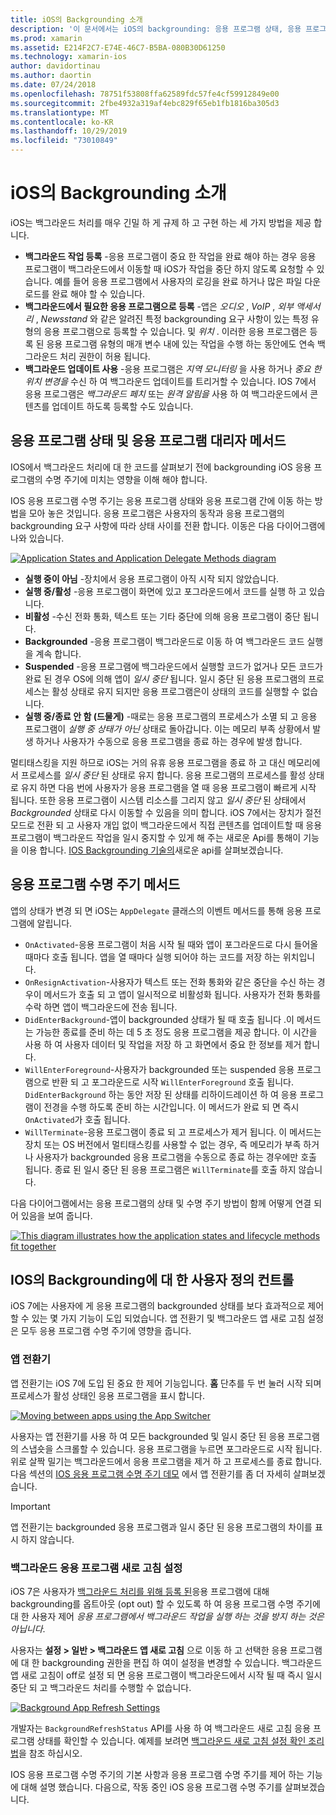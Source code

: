 ```yaml
---
title: iOS의 Backgrounding 소개
description: '이 문서에서는 iOS의 backgrounding: 응용 프로그램 상태, 응용 프로그램 수명 주기 방법 및 백그라운드 앱 새로 고침에 대해 설명 합니다.'
ms.prod: xamarin
ms.assetid: E214F2C7-E74E-46C7-B5BA-080B30D61250
ms.technology: xamarin-ios
author: davidortinau
ms.author: daortin
ms.date: 07/24/2018
ms.openlocfilehash: 78751f53808ffa62589fdc57fe4cf59912849e00
ms.sourcegitcommit: 2fbe4932a319af4ebc829f65eb1fb1816ba305d3
ms.translationtype: MT
ms.contentlocale: ko-KR
ms.lasthandoff: 10/29/2019
ms.locfileid: "73010849"
---
```

# <a name="introduction-to-backgrounding-in-ios"></a>iOS의 Backgrounding 소개

iOS는 백그라운드 처리를 매우 긴밀 하 게 규제 하 고 구현 하는 세 가지 방법을 제공 합니다.

- **백그라운드 작업 등록** -응용 프로그램이 중요 한 작업을 완료 해야 하는 경우 응용 프로그램이 백그라운드에서 이동할 때 iOS가 작업을 중단 하지 않도록 요청할 수 있습니다. 예를 들어 응용 프로그램에서 사용자의 로깅을 완료 하거나 많은 파일 다운로드를 완료 해야 할 수 있습니다.
- **백그라운드에서 필요한 응용 프로그램으로 등록** -앱은 *오디오* , *VoIP* , *외부 액세서리* , *Newsstand* 와 같은 알려진 특정 backgrounding 요구 사항이 있는 특정 유형의 응용 프로그램으로 등록할 수 있습니다. 및 *위치* . 이러한 응용 프로그램은 등록 된 응용 프로그램 유형의 매개 변수 내에 있는 작업을 수행 하는 동안에도 연속 백그라운드 처리 권한이 허용 됩니다.
- **백그라운드 업데이트 사용** -응용 프로그램은 *지역 모니터링* 을 사용 하거나 *중요 한 위치 변경을* 수신 하 여 백그라운드 업데이트를 트리거할 수 있습니다. IOS 7에서 응용 프로그램은 *백그라운드 페치* 또는 *원격 알림을* 사용 하 여 백그라운드에서 콘텐츠를 업데이트 하도록 등록할 수도 있습니다.

## <a name="application-states-and-application-delegate-methods"></a>응용 프로그램 상태 및 응용 프로그램 대리자 메서드

IOS에서 백그라운드 처리에 대 한 코드를 살펴보기 전에 backgrounding iOS 응용 프로그램의 수명 주기에 미치는 영향을 이해 해야 합니다.

IOS 응용 프로그램 수명 주기는 응용 프로그램 상태와 응용 프로그램 간에 이동 하는 방법을 모아 놓은 것입니다. 응용 프로그램은 사용자의 동작과 응용 프로그램의 backgrounding 요구 사항에 따라 상태 사이를 전환 합니다. 이동은 다음 다이어그램에 나와 있습니다.

 [![](introduction-to-backgrounding-in-ios-images/applicationlifecycle-.png "Application States and Application Delegate Methods diagram")](introduction-to-backgrounding-in-ios-images/applicationlifecycle-.png#lightbox)

- **실행 중이 아님** -장치에서 응용 프로그램이 아직 시작 되지 않았습니다.
- **실행 중/활성** -응용 프로그램이 화면에 있고 포그라운드에서 코드를 실행 하 고 있습니다.
- **비활성** -수신 전화 통화, 텍스트 또는 기타 중단에 의해 응용 프로그램이 중단 됩니다.
- **Backgrounded** -응용 프로그램이 백그라운드로 이동 하 여 백그라운드 코드 실행을 계속 합니다.
- **Suspended** -응용 프로그램에 백그라운드에서 실행할 코드가 없거나 모든 코드가 완료 된 경우 OS에 의해 앱이 *일시 중단* 됩니다. 일시 중단 된 응용 프로그램의 프로세스는 활성 상태로 유지 되지만 응용 프로그램은이 상태의 코드를 실행할 수 없습니다.
- **실행 중/종료 안 함 (드물게)** -때로는 응용 프로그램의 프로세스가 소멸 되 고 응용 프로그램이 *실행 중 상태가 아닌* 상태로 돌아갑니다. 이는 메모리 부족 상황에서 발생 하거나 사용자가 수동으로 응용 프로그램을 종료 하는 경우에 발생 합니다.

멀티태스킹을 지원 하므로 iOS는 거의 유휴 응용 프로그램을 종료 하 고 대신 메모리에서 프로세스를 *일시 중단* 된 상태로 유지 합니다. 응용 프로그램의 프로세스를 활성 상태로 유지 하면 다음 번에 사용자가 응용 프로그램을 열 때 응용 프로그램이 빠르게 시작 됩니다. 또한 응용 프로그램이 시스템 리소스를 그리지 않고 *일시 중단* 된 상태에서 *Backgrounded* 상태로 다시 이동할 수 있음을 의미 합니다. iOS 7에서는 장치가 절전 모드로 전환 되 고 사용자 개입 없이 백그라운드에서 직접 콘텐츠를 업데이트할 때 응용 프로그램이 백그라운드 작업을 일시 중지할 수 있게 해 주는 새로운 Api를 통해이 기능을 이용 합니다. [IOS Backgrounding 기술의](~/ios/app-fundamentals/backgrounding/ios-backgrounding-techniques/index.md)새로운 api를 살펴보겠습니다.

## <a name="application-lifecycle-methods"></a>응용 프로그램 수명 주기 메서드

앱의 상태가 변경 되 면 iOS는 `AppDelegate` 클래스의 이벤트 메서드를 통해 응용 프로그램에 알립니다.

- `OnActivated`-응용 프로그램이 처음 시작 될 때와 앱이 포그라운드로 다시 들어올 때마다 호출 됩니다. 앱을 열 때마다 실행 되어야 하는 코드를 저장 하는 위치입니다.
- `OnResignActivation`-사용자가 텍스트 또는 전화 통화와 같은 중단을 수신 하는 경우이 메서드가 호출 되 고 앱이 일시적으로 비활성화 됩니다. 사용자가 전화 통화를 수락 하면 앱이 백그라운드에 전송 됩니다.
- `DidEnterBackground`-앱이 backgrounded 상태가 될 때 호출 됩니다 .이 메서드는 가능한 종료를 준비 하는 데 5 초 정도 응용 프로그램을 제공 합니다. 이 시간을 사용 하 여 사용자 데이터 및 작업을 저장 하 고 화면에서 중요 한 정보를 제거 합니다.
- `WillEnterForeground`-사용자가 backgrounded 또는 suspended 응용 프로그램으로 반환 되 고 포그라운드로 시작 `WillEnterForeground` 호출 됩니다. `DidEnterBackground` 하는 동안 저장 된 상태를 리하이드레이션 하 여 응용 프로그램이 전경을 수행 하도록 준비 하는 시간입니다.  이 메서드가 완료 되 면 즉시 `OnActivated`가 호출 됩니다.
- `WillTerminate`-응용 프로그램이 종료 되 고 프로세스가 제거 됩니다. 이 메서드는 장치 또는 OS 버전에서 멀티태스킹를 사용할 수 없는 경우, 즉 메모리가 부족 하거나 사용자가 backgrounded 응용 프로그램을 수동으로 종료 하는 경우에만 호출 됩니다. 종료 된 일시 중단 된 응용 프로그램은 `WillTerminate`를 호출 하지 않습니다.

다음 다이어그램에서는 응용 프로그램의 상태 및 수명 주기 방법이 함께 어떻게 연결 되어 있음을 보여 줍니다.

 [![](introduction-to-backgrounding-in-ios-images/image2.png "This diagram illustrates how the application states and lifecycle methods fit together")](introduction-to-backgrounding-in-ios-images/image2.png#lightbox)

## <a name="user-controls-for-backgrounding-in-ios"></a>IOS의 Backgrounding에 대 한 사용자 정의 컨트롤

iOS 7에는 사용자에 게 응용 프로그램의 backgrounded 상태를 보다 효과적으로 제어할 수 있는 몇 가지 기능이 도입 되었습니다. 앱 전환기 및 백그라운드 앱 새로 고침 설정은 모두 응용 프로그램 수명 주기에 영향을 줍니다.

### <a name="app-switcher"></a>앱 전환기

앱 전환기는 iOS 7에 도입 된 중요 한 제어 기능입니다. **홈** 단추를 두 번 눌러 시작 되며 프로세스가 활성 상태인 응용 프로그램을 표시 합니다.

 [![](introduction-to-backgrounding-in-ios-images/app-switcher-.png "Moving between apps using the App Switcher")](introduction-to-backgrounding-in-ios-images/app-switcher-.png#lightbox)

사용자는 앱 전환기를 사용 하 여 모든 backgrounded 및 일시 중단 된 응용 프로그램의 스냅숏을 스크롤할 수 있습니다. 응용 프로그램을 누르면 포그라운드로 시작 됩니다. 위로 살짝 밀기는 백그라운드에서 응용 프로그램을 제거 하 고 프로세스를 종료 합니다. 다음 섹션의 [IOS 응용 프로그램 수명 주기 데모](~/ios/app-fundamentals/backgrounding/application-lifecycle-demo.md) 에서 앱 전환기를 좀 더 자세히 살펴보겠습니다.

> [!IMPORTANT]
> 앱 전환기는 backgrounded 응용 프로그램과 일시 중단 된 응용 프로그램의 차이를 표시 하지 않습니다.

### <a name="background-app-refresh-settings"></a>백그라운드 응용 프로그램 새로 고침 설정

iOS 7은 사용자가 [백그라운드 처리를 위해 등록 된](~/ios/app-fundamentals/backgrounding/ios-backgrounding-techniques/registering-applications-to-run-in-background.md)응용 프로그램에 대해 backgrounding를 옵트아웃 (opt out) 할 수 있도록 하 여 응용 프로그램 수명 주기에 대 한 사용자 제어 *응용 프로그램에서 백그라운드 작업을 실행 하는 것을 방지 하는 것은 아닙니다*.

사용자는 **설정 > 일반 > 백그라운드 앱 새로 고침** 으로 이동 하 고 선택한 응용 프로그램에 대 한 backgrounding 권한을 편집 하 여이 설정을 변경할 수 있습니다. 백그라운드 앱 새로 고침이 off로 설정 되 면 응용 프로그램이 백그라운드에서 시작 될 때 즉시 일시 중단 되 고 백그라운드 처리를 수행할 수 없습니다.

 [![](introduction-to-backgrounding-in-ios-images/settings-.png "Background App Refresh Settings")](introduction-to-backgrounding-in-ios-images/settings-.png#lightbox)

개발자는 `BackgroundRefreshStatus` API를 사용 하 여 백그라운드 새로 고침 응용 프로그램 상태를 확인할 수 있습니다. 예제를 보려면 [백그라운드 새로 고침 설정 확인 조리법](https://github.com/xamarin/recipes/tree/master/Recipes/ios/multitasking/check_background_refresh_setting)을 참조 하십시오.

IOS 응용 프로그램 수명 주기의 기본 사항과 응용 프로그램 수명 주기를 제어 하는 기능에 대해 설명 했습니다. 다음으로, 작동 중인 iOS 응용 프로그램 수명 주기를 살펴보겠습니다.
